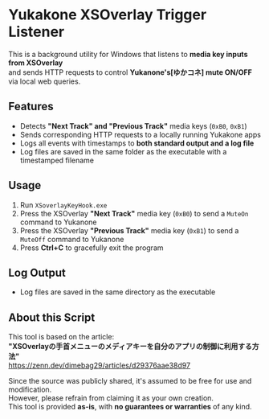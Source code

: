 # Yukakone XSOverlay Trigger Listener

This is a background utility for Windows that listens to **media key inputs from XSOverlay**  
and sends HTTP requests to control **Yukanone's[ゆかコネ] mute ON/OFF** via local web queries.

## Features

- Detects **"Next Track" and "Previous Track"** media keys (`0xB0`, `0xB1`)
- Sends corresponding HTTP requests to a locally running Yukakone apps
- Logs all events with timestamps to **both standard output and a log file**
- Log files are saved in the same folder as the executable with a timestamped filename

## Usage

1. Run `XSoverlayKeyHook.exe`
2. Press the XSOverlay **"Next Track"** media key (`0xB0`) to send a `MuteOn` command to Yukanone
3. Press the XSOverlay **"Previous Track"** media key (`0xB1`) to send a `MuteOff` command to Yukanone
4. Press **Ctrl+C** to gracefully exit the program

## Log Output

- Log files are saved in the same directory as the executable

## About this Script

This tool is based on the article:  
**"XSOverlayの手首メニューのメディアキーを自分のアプリの制御に利用する方法"**  
https://zenn.dev/dimebag29/articles/d29376aae38d97

Since the source was publicly shared, it's assumed to be free for use and modification.  
However, please refrain from claiming it as your own creation.  
This tool is provided **as-is**, with **no guarantees or warranties** of any kind.
